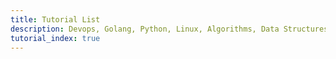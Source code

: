 ```yaml
---
title: Tutorial List
description: Devops, Golang, Python, Linux, Algorithms, Data Structures Tutorials
tutorial_index: true
---
```

<Jumbotron :title="$page.frontmatter.title" :description="$page.frontmatter.description"/>

<TutorialIndex/>

